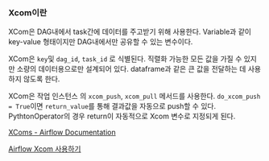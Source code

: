 ### Xcom이란

XCom은 DAG내에서 task간에 데이터를 주고받기 위해 사용한다. Variable과 같이 key-value 형태이지만 DAG내에서만 공유할 수 있는 변수이다. 

XCom은 `key`및 `dag_id`, `task_id` 로 식별된다. 직렬화 가능한 모든 값을 가질 수 있지만 소량의 데이터용으로만 설계되어 있다. dataframe과 같은 큰 값을 전달하는 데 사용하지 않도록 한다.

XCom은 작업 인스턴스 의 `xcom_push`, `xcom_pull` 메서드를 사용한다. `do_xcom_push = True`이면  `return_value`를 통해 결과값을 자동으로 push할 수 있다. PythtonOperator의 경우 return이 자동적으로 Xcom 변수로 지정되게 된다.

[XComs - Airflow Documentation](https://airflow.apache.org/docs/apache-airflow/stable/concepts/xcoms.html)

[Airflow Xcom 사용하기](https://dydwnsekd.tistory.com/107)
